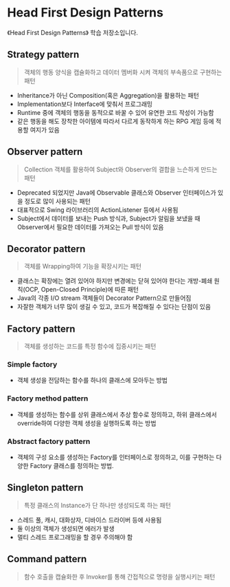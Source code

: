 # Head First Design Patterns
《Head First Design Patterns》 학습 저장소입니다.

## Strategy pattern
> 객체의 행동 양식을 캡슐화하고 데이터 멤버화 시켜 객체의 부속품으로 구현하는 패턴
- Inheritance가 아닌 Composition(혹은 Aggregation)을 활용하는 패턴
- Implementation보다 Interface에 맞춰서 프로그래밍
- Runtime 중에 객체의 행동을 동적으로 바꿀 수 있어 유연한 코드 작성이 가능함
- 같은 행동을 해도 장착한 아이템에 따라서 다르게 동작하게 하는 RPG 게임 등에 적용할 여지가 있음

## Observer pattern
> Collection 객체를 활용하여 Subject와 Observer의 결합을 느슨하게 만드는 패턴
- Deprecated 되었지만 Java에 Observable 클래스와 Observer 인터페이스가 있을 정도로 많이 사용되는 패턴
- 대표적으로 Swing 라이브러리의 ActionListener 등에서 사용됨
- Subject에서 데이터를 보내는 Push 방식과, Subject가 알림을 보냈을 때 Observer에서 필요한 데이터를 가져오는 Pull 방식이 있음

## Decorator pattern
> 객체를 Wrapping하여 기능을 확장시키는 패턴
- 클래스는 확장에는 열려 있어야 하지만 변경에는 닫혀 있어야 한다는 개방-폐쇄 원칙(OCP, Open-Closed Principle)에 따른 패턴
- Java의 각종 I/O stream 객체들이 Decorator Pattern으로 만들어짐
- 자잘한 객체가 너무 많이 생길 수 있고, 코드가 복잡해질 수 있다는 단점이 있음

## Factory pattern
> 객체를 생성하는 코드를 특정 함수에 집중시키는 패턴
### Simple factory
- 객체 생성을 전담하는 함수를 하나의 클래스에 모아두는 방법
### Factory method pattern
- 객체를 생성하는 함수를 상위 클래스에서 추상 함수로 정의하고, 하위 클래스에서 override하여 다양한 객체 생성을 실행하도록 하는 방법
### Abstract factory pattern
- 객체의 구성 요소를 생성하는 Factory를 인터페이스로 정의하고, 이를 구현하는 다양한 Factory 클래스를 정의하는 방법.

## Singleton pattern
> 특정 클래스의 Instance가 단 하나만 생성되도록 하는 패턴
- 스레드 풀, 캐시, 대화상자, 디바이스 드라이버 등에 사용됨
- 둘 이상의 객체가 생성되면 에러가 발생
- 멀티 스레드 프로그래밍을 할 경우 주의해야 함

## Command pattern
> 함수 호출을 캡슐화한 후 Invoker를 통해 간접적으로 명령을 실행시키는 패턴
